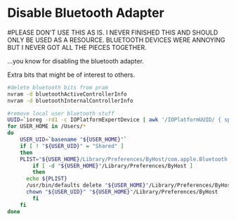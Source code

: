Disable Bluetooth Adapter
===

#PLEASE DON'T USE THIS AS IS. I NEVER FINISHED THIS AND SHOULD ONLY BE USED AS A RESOURCE. BLUETOOTH DEVICES WERE ANNOYING BUT I NEVER GOT ALL THE PIECES TOGETHER.


...you know for disabling the bluetooth adapter.


Extra bits that might be of interest to others.



```bash
#delete bluetooth bits from pram
nvram -d bluetoothActiveControllerInfo
nvram -d bluetoothInternalControllerInfo

#remove local user bluetooth stuff
UUID=`ioreg -rd1 -c IOPlatformExpertDevice | awk '/IOPlatformUUID/ { split($0, line, "\""); printf("%s\n", line[4]); }'`
for USER_HOME in /Users/*
do
	USER_UID=`basename "${USER_HOME}"`
	if [ ! "${USER_UID}" = "Shared" ]
	then
    PLIST="${USER_HOME}/Library/Preferences/ByHost/com.apple.Bluetooth.${UUID}"
		if [ -d "${USER_HOME}"/Library/Preferences/ByHost ]
		then
      echo ${PLIST}
      /usr/bin/defaults delete "${USER_HOME}"/Library/Preferences/ByHost/com.apple.Bluetooth.${UUID}
      chown "${USER_UID}" "${USER_HOME}"/Library/Preferences/ByHost
		fi
	fi
done

```